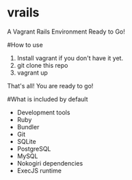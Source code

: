 # vrails
A Vagrant Rails Environment Ready to Go! 

#How to use
1) Install vagrant if you don't have it yet.
2) git clone this repo
3) vagrant up

That's all! You are ready to go! 

#What is included by default
- Development tools
- Ruby
- Bundler
- Git
- SQLite
- PostgreSQL
- MySQL
- Nokogiri dependencies
- ExecJS runtime
